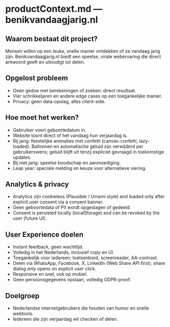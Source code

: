# productContext.md — benikvandaagjarig.nl

## Waarom bestaat dit project?
Mensen willen op een leuke, snelle manier ontdekken of ze vandaag jarig zijn. Benikvandaagjarig.nl biedt een speelse, virale webervaring die direct antwoord geeft en uitnodigt tot delen.

## Opgelost probleem
- Geen gedoe met berekeningen of zoeken: direct resultaat.
- Vier schrikkeljaren en andere edge cases op een toegankelijke manier.
- Privacy: geen data-opslag, alles client-side.

## Hoe moet het werken?
- Gebruiker voert geboortedatum in.
- Website toont direct of het vandaag hun verjaardag is.
- Bij jarig: feestelijke animaties met confetti (canvas-confetti, lazy-loaded). Ballonnen en automatische geluid zijn verwijderd per gebruikerswens; geluid blijft uit tenzij expliciet gevraagd in toekomstige updates.
- Bij niet jarig: speelse boodschap en aanmoediging.
- Leap year: speciale melding en keuze voor alternatieve viering.

## Analytics & privacy
- Analytics zijn cookieless (Plausible / Umami style) and loaded only after explicit user consent via a consent banner.
- Geen geboortedata of PII wordt opgeslagen of gedeeld.
- Consent is persisted locally (localStorage) and can be revoked by the user (future UI).

## User Experience doelen
- Instant feedback, geen wachttijd.
- Volledig in het Nederlands, inclusief copy en UI.
- Toegankelijk voor iedereen: toetsenbord, screenreader, AA-contrast.
- Delen via WhatsApp, Facebook, X, LinkedIn (Web Share API first); share dialog only opens on explicit user click.
- Responsive en snel, ook op mobiel.
- Geen persoonsgegevens opslaan, volledig GDPR-proof.

## Doelgroep
- Nederlandse internetgebruikers die houden van humor en snelle webtools.
- Iedereen die zijn verjaardag wil checken of delen.
